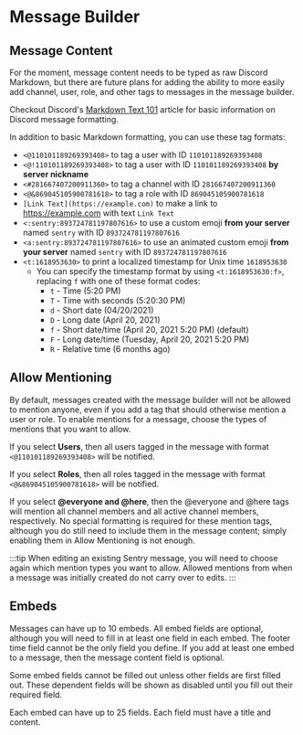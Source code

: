 # Message Builder

## Message Content

For the moment, message content needs to be typed as raw Discord Markdown, but there are future plans for adding the
ability to more easily add channel, user, role, and other tags to messages in the message builder.

Checkout Discord's [Markdown Text 101](https://support.discord.com/hc/en-us/articles/210298617-Markdown-Text-101-Chat-Formatting-Bold-Italic-Underline-)
article for basic information on Discord message formatting.

In addition to basic Markdown formatting, you can use these tag formats:

- `<@110101189269393408>` to tag a user with ID `110101189269393408`
- `<@!110101189269393408>` to tag a user with ID `110101189269393408` **by server nickname**
- `<#281667407200911360>` to tag a channel with ID `281667407200911360`
- `<@&869045105900781618>` to tag a role with ID `869045105900781618`
- `[Link Text](https://example.com)` to make a link to https://example.com with text `Link Text`
- `<:sentry:893724781197807616>` to use a custom emoji **from your server** named `sentry` with ID `893724781197807616`
- `<a:sentry:893724781197807616>` to use an animated custom emoji **from your server** named `sentry` with ID `893724781197807616`
- `<t:1618953630>` to print a localized timestamp for Unix time `1618953630`
    - You can specify the timestamp format by using `<t:1618953630:f>`, replacing `f` with one of these format codes:
        - `t` - Time (5:20 PM)
        - `T` - Time with seconds (5:20:30 PM)
        - `d` - Short date (04/20/2021)
        - `D` - Long date (April 20, 2021)
        - `f` - Short date/time (April 20, 2021 5:20 PM) (default)
        - `F` - Long date/time (Tuesday, April 20, 2021 5:20 PM)
        - `R` - Relative time (6 months ago)

## Allow Mentioning

By default, messages created with the message builder will not be allowed to mention anyone, even if you add a tag that
should otherwise mention a user or role. To enable mentions for a message, choose the types of mentions that you want to
allow.

If you select **Users**, then all users tagged in the message with format `<@110101189269393408>` will be notified.

If you select **Roles**, then all roles tagged in the message with format `<@&869045105900781618>` will be notified.

If you select **@everyone and @here**, then the @everyone and @here tags will mention all channel members and all active
channel members, respectively. No special formatting is required for these mention tags, although you do still need to
include them in the message content; simply enabling them in Allow Mentioning is not enough.

:::tip
When editing an existing Sentry message, you will need to choose again which mention types you want to allow. Allowed
mentions from when a message was initially created do not carry over to edits.
:::

## Embeds

Messages can have up to 10 embeds. All embed fields are optional, although you will need to fill in at least one field
in each embed. The footer time field cannot be the only field you define. If you add at least one embed to a message,
then the message content field is optional.

Some embed fields cannot be filled out unless other fields are first filled out. These dependent fields will be shown
as disabled until you fill out their required field.

Each embed can have up to 25 fields. Each field must have a title and content.

